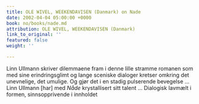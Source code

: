 ```yaml
---
title: OLE WIVEL, WEEKENDAVISEN (Danmark) on Nade
date: 2002-04-04 05:00:00 +0000
book: no/books/nade.md
attribution: OLE WIVEL, WEEKENDAVISEN (Danmark)
link_to_original: ''
featured: false
weight: ''

---
```

Linn Ullmann skriver dilemmaene fram i denne lille stramme romanen som med sine erindringsglimt og lange sceniske dialoger kretser omkring det unevnelige, det umulige. Og gjør det i en stadig pulserende bevegelse … Linn Ullmann \[har\] med _Nåde_ krystallisert sitt talent … Dialogisk lavmælt i formen, sinnsopprivende i innholdet